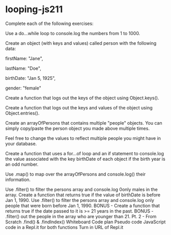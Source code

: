 # looping-js211

Complete each of the following exercises:

Use a do...while loop to console.log the numbers from 1 to 1000.

Create an object (with keys and values) called person with the following data:

firstName: "Jane",

lastName: "Doe",

birthDate: "Jan 5, 1925",

gender: "female"

Create a function that logs out the keys of the object using Object.keys().

Create a function that logs out the keys and values of the object using Object.entries().

Create an arrayOfPersons that contains multiple "people" objects. You can simply copy/paste the person object you made above multiple times. 

Feel free to change the values to reflect multiple people you might have in your database.

Create a function that uses a for...of loop and an if statement to console.log the value associated with the key birthDate of each object if the birth year is an odd number.

Use .map() to map over the arrayOfPersons and console.log() their information.

Use .filter() to filter the persons array and console.log 0only males in the array.
Create a function that returns true if the value of birthDate is before Jan 1, 1990.
Use .filter() to filter the persons array and console.log only people that were born before Jan 1, 1990.
BONUS - Create a function that returns true if the date passed to it is >= 21 years in the past.
BONUS - .filter() out the people in the array who are younger than 21.
Pt. 2 - From Scratch .find() & .findIndex()
Whiteboard
Code plan
Pseudo code
JavaScript code in a Repl.it for both functions
Turn in URL of Repl.it
